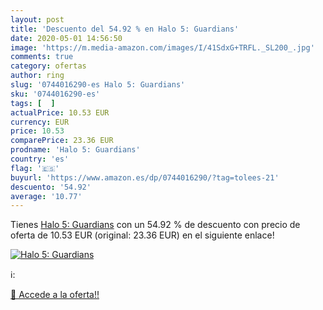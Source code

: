 ```yaml
---
layout: post
title: 'Descuento del 54.92 % en Halo 5: Guardians'
date: 2020-05-01 14:56:50
image: 'https://m.media-amazon.com/images/I/41SdxG+TRFL._SL200_.jpg'
comments: true
category: ofertas
author: ring
slug: '0744016290-es Halo 5: Guardians'
sku: '0744016290-es'
tags: [  ]
actualPrice: 10.53 EUR
currency: EUR
price: 10.53
comparePrice: 23.36 EUR
prodname: 'Halo 5: Guardians'
country: 'es'
flag: '🇪🇸'
buyurl: 'https://www.amazon.es/dp/0744016290/?tag=tolees-21'
descuento: '54.92'
average: '10.77'
---
```


Tienes [Halo 5: Guardians](https://www.amazon.es/dp/0744016290/?tag=tolees-21) con un 54.92 % de descuento con precio de oferta de 10.53 EUR (original: 23.36 EUR) en el siguiente enlace!

[![Halo 5: Guardians](https://m.media-amazon.com/images/I/41SdxG+TRFL._SL200_.jpg)](https://www.amazon.es/dp/0744016290/?tag=tolees-21)

ℹ️:


[🛒 Accede a la oferta!!](https://www.amazon.es/dp/0744016290/?tag=tolees-21)
